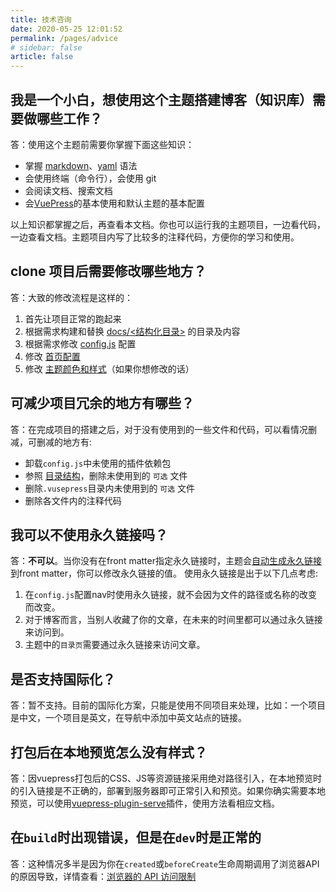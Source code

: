 ```yaml
---
title: 技术咨询
date: 2020-05-25 12:01:52
permalink: /pages/advice
# sidebar: false
article: false
---
```


## 我是一个小白，想使用这个主题搭建博客（知识库）需要做哪些工作？
答：使用这个主题前需要你掌握下面这些知识：
* 掌握 [markdown](https://xugaoyi.com/pages/ad247c4332211551/)、[yaml](https://xugaoyi.com/pages/4e8444e2d534d14f/) 语法
* 会使用终端（命令行），会使用 git
* 会阅读文档、搜索文档
* 会[VuePress](https://vuepress.vuejs.org/zh/)的基本使用和默认主题的基本配置

以上知识都掌握之后，再查看本文档。你也可以运行我的主题项目，一边看代码，一边查看文档。主题项目内写了比较多的注释代码，方便你的学习和使用。

## clone 项目后需要修改哪些地方？
答：大致的修改流程是这样的：
1. 首先让项目正常的跑起来
2. 根据需求构建和替换 [docs/<结构化目录>](/pages/2f674a/) 的目录及内容
3. 根据需求修改 [config.js](/pages/a20ce8/) 配置
4. 修改 [首页配置](/pages/f14bdb/)
5. 修改 [主题颜色和样式](/pages/f51918/)（如果你想修改的话）


## 可减少项目冗余的地方有哪些？
答：在完成项目的搭建之后，对于没有使用到的一些文件和代码，可以看情况删减，可删减的地方有:
  * 卸载`config.js`中未使用的插件依赖包
  * 参照 [目录结构](/pages/2f674a/)，删除未使用到的 `可选` 文件
  * 删除`.vusepress`目录内未使用到的 `可选` 文件
  * 删除各文件内的注释代码

## 我可以不使用永久链接吗？
答：**不可以**。当你没有在front matter指定永久链接时，主题会[自动生成永久链接](/pages/088c16/)到front matter，你可以修改永久链接的值。
使用永久链接是出于以下几点考虑:
1. 在`config.js`配置nav时使用永久链接，就不会因为文件的路径或名称的改变而改变。
2. 对于博客而言，当别人收藏了你的文章，在未来的时间里都可以通过永久链接来访问到。
3. 主题中的`目录页`需要通过永久链接来访问文章。

## 是否支持国际化？
答：暂不支持。目前的国际化方案，只能是使用不同项目来处理，比如：一个项目是中文，一个项目是英文，在导航中添加中英文站点的链接。

## 打包后在本地预览怎么没有样式？
答：因vuepress打包后的CSS、JS等资源链接采用绝对路径引入，在本地预览时的引入链接是不正确的，部署到服务器即可正常引入和预览。如果你确实需要本地预览，可以使用[vuepress-plugin-serve](https://vuepress.github.io/zh/plugins/serve/)插件，使用方法看相应文档。

## 在`build`时出现错误，但是在`dev`时是正常的
答：这种情况多半是因为你在`created`或`beforeCreate`生命周期调用了浏览器API的原因导致，详情查看：[浏览器的 API 访问限制](https://vuepress.vuejs.org/zh/guide/using-vue.html#%E6%B5%8F%E8%A7%88%E5%99%A8%E7%9A%84-api-%E8%AE%BF%E9%97%AE%E9%99%90%E5%88%B6)
